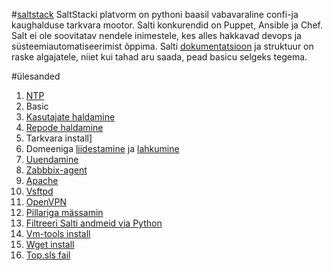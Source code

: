 #[saltstack](#)
SaltStacki platvorm on pythoni baasil vabavaraline confi-ja kaughalduse tarkvara mootor. Salti konkurendid on Puppet, Ansible ja Chef. Salt ei ole soovitatav nendele inimestele, kes alles hakkavad devops ja süsteemiautomatiseerimist õppima.
Salti [dokumentatsioon](https://docs.saltstack.com/en/latest/) ja struktuur on raske algajatele, niiet kui tahad aru saada, pead basicu selgeks tegema.

#ülesanded
1. [NTP](https://github.com/asjalik/saltstack/tree/master/salt/ntp)
2. Basic
3. [Kasutajate haldamine](https://github.com/asjalik/saltstack/blob/master/salt/users/init.sls)
4. [Repode haldamine](https://github.com/asjalik/saltstack/tree/master/salt/repod)
5. Tarkvara install]
6. Domeeniga [liidestamine](https://github.com/asjalik/saltstack/tree/master/salt/sssd) ja [lahkumine](https://github.com/asjalik/saltstack/tree/master/salt/sssd_leaveDomain)
7. [Uuendamine](https://github.com/asjalik/saltstack/tree/master/salt/update)
8. [Zabbbix-agent](https://github.com/asjalik/saltstack/tree/master/salt/zabbix-agent)
9. [Apache](https://github.com/asjalik/saltstack/tree/master/salt/apache)
10. [Vsftpd](https://github.com/asjalik/saltstack/tree/master/salt/vsftpd)
11. [OpenVPN](https://github.com/asjalik/saltstack/tree/master/salt/openvpn)
12. [Pillariga mässamin](https://github.com/asjalik/saltstack/tree/master/pillar)
13. [Filtreeri Salti andmeid via Python](https://github.com/asjalik/saltstack/tree/master/salt/scriptid)
14. [Vm-tools install](https://github.com/asjalik/saltstack/tree/master/salt/vm-tools)
15. [Wget install](https://github.com/asjalik/saltstack/tree/master/salt/wget)
16. [Top.sls fail](https://github.com/asjalik/saltstack/blob/master/salt/top.sls)
